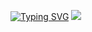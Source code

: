  [![Typing SVG](https://readme-typing-svg.demolab.com?font=Anta&weight=100&size=50&pause=1000&color=F70000&random=false&width=435&lines=Nothing+any+good+isn't+hard)](https://git.io/typing-svg) <a href="https://github.com/a8m5d/a8m5d">
  <img src="https://komarev.com/ghpvc/?username=a8m5d&style=for-the-badge&color=red&base=15">
</a>
